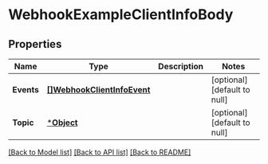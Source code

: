 # WebhookExampleClientInfoBody

## Properties
Name | Type | Description | Notes
------------ | ------------- | ------------- | -------------
**Events** | [**[]WebhookClientInfoEvent**](webhook_client_info_event.md) |  | [optional] [default to null]
**Topic** | [***Object**](.md) |  | [optional] [default to null]

[[Back to Model list]](../README.md#documentation-for-models) [[Back to API list]](../README.md#documentation-for-api-endpoints) [[Back to README]](../README.md)

